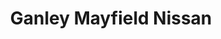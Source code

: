 ---
title: "Ganley Mayfield Nissan"
url: /mayfield-heights/ganley-mayfield-nissan/
shop: Autohaus
---